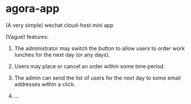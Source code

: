 # agora-app
(A very simple) wechat cloud-host mini app

(Vague) features:

1. The administrator may switch the button to allow users to order work lunches for the next day (or any days).

2. Users may place or cancel an order within some time period.

3. The admin can send the list of users for the next day to some email addresses within a click.

4. ...
